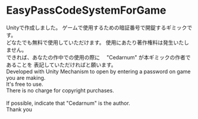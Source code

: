# EasyPassCodeSystemForGame
Unityで作成しました。
ゲームで使用するための暗証番号で開錠するギミックです。
<br>
どなたでも無料で使用していただけます。
使用にあたり著作権料は発生いたしません。
<br>
できれば、あなたの作中での使用の際に 　"Cedarnum" が本ギミックの作者であることを
表記していただければと願います。
<br>
Developed with Unity
Mechanism to open by entering a password on game you are making.  
It's free to use.  
There is no charge for copyright purchases.  
<br>
If possible, indicate that "Cedarnum" is the author.
<br>
Thank you
